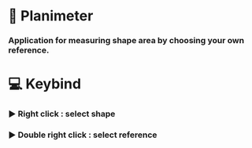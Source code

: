 # 📏 Planimeter
### Application for measuring shape area by choosing your own reference.
# 💻 Keybind
### ▶️ Right click : select shape
### ▶️ Double right click : select reference
